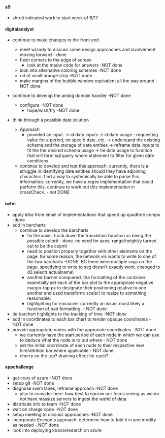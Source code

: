 #### a9

- shruti indicated work to start week of 6/17

#### digitalanalyst

- continue to make changes to the front end
    - meet w/andy to discuss some design approaches and involvement moving forward - done
    - flesh corners to the edge of screen   
        - look at the madw code for answers -NOT done
    - look into alternative coloring schemes -NOT done
    - rid of small orange strip -NOT done
    - make margins of the bubble window equivalent all the way around -NOT done

- continue to develop the ambig domain handler -NOT done
    - configure -NOT done
        - hope/wish/try -NOT done
- think through a possible date solution 
    - Approach
        - provided an input. 
            -> id date inputs
            -> id date usage - requesting value for a period, on spec'd date, etc.
            -> understand the existing schema and the storage of date entities
            -> reframe date inputs to fit the the desired schema usage
            -> tie date usage to function that will form sql query where statement to filter for given date conditions
    - continue to develop and test this approach. currently, there is a struggle in identifying date entities should they have adjoining characters. find a way to systemically be able to parse this information. currently, we have a regex implementation that could perform this. continue to work out this implementation in crossCheck. - not DONE


#### iwfm

- apply idea from email of implementations that speed up quadtree comps -done
- add in barcharts
    - continue to develop the barcharts
        - fix the xaxis. track down the translation function as being the possible culprit - done. no need for axes. range/height/y turned out to be the culprit
        - need to position properly together with other elements on the page. for some reason, the network vis wants to write to one of the two barcharts -DONE. BC there were multiple svgs on the page. specifying to write to svg doesn't exactly work. changed to d3.select('actualname)
        - another barrier conquered. the formatting of the container. essentially set each of the bar plot to the appropriate negative margin-top px to designate their positioning relative to one another and used transform: scale() to resize to something reasonable.
        - highlighting for mousover currently an issue. most likely a function of bad formatting. - NOT done
- tie barchart highlights to the tracking of time -NOT done
- add in coordinates to each bar chart to render opaque coordinates - NOT done
- provide appropriate nodes with the approriate coordinates - NOT done
    - we currently have the start period of each node in which we can use to deduce what the node is to put where - NOT done
    - set the initial coordinate of each node to their respective new hire/attrition bar where applicable - NOT done
    - cherry on the top? draining effect for each?

#### appchallenge

- get copy of azure -NOT done
- setup git -NOT done
- diagnose swim lanes, reframe approach -NOT done
    - also to consider here. how best to narrow our focus seeing as we do not have massize servers to ingest the world of data.
- distribute info to team -NOT done
- wait on charge code -NOT done
- setup meeting to dicsuss approaches -NOT done
- incorporate Ericson's approach. determine how to fold it in and modify as needed - NOT done
- look into deploying kbana/esearch on azure